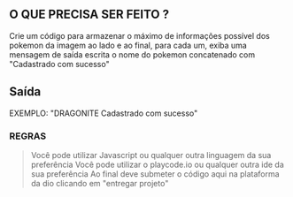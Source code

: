 ## O QUE PRECISA SER FEITO ?

Crie um código para armazenar o máximo de informações possível dos pokemon da imagem ao lado e ao final, para cada um, exiba uma mensagem de saída escrita o nome do pokemon concatenado com "Cadastrado com sucesso"

## Saída

EXEMPLO:
"DRAGONITE Cadastrado com sucesso"

### REGRAS

> Você pode utilizar Javascript ou qualquer outra linguagem da sua preferência
Você pode utilizar o playcode.io ou qualquer outra ide da sua preferência
Ao final deve submeter o código aqui na plataforma da dio clicando em "entregar projeto"
>